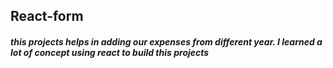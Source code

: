 ## React-form
##### this projects helps in adding our expenses from different year. I learned a lot of concept using react to build this projects
